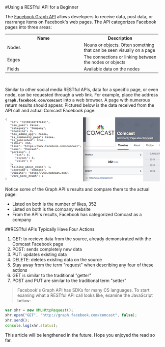 #Using a RESTful API for a Beginner

The [Facebook Graph API](https://developers.facebook.com/docs/graph-api/overview) allows developers to receive data, post data, or rearrange items on Facebook's web pages. The API categorizes Facebook pages into three areas: 

<table>
  <col width="50%">
  <col width="50%">
  <tr>
    <th>Name</th>
    <th>Description</th>      
  </tr>
  <tr>
    <td>Nodes</td>
    <td>Nouns or objects. Often something<br> that can be seen visually on a page</td>      
  </tr>
  <tr>
    <td>Edges</td>
    <td>The connections or linking between<br> the nodes or objects</td>        
  </tr>
  <tr>
    <td>Fields</td>
    <td>Available data on the nodes</td>
  </tr>
</table>

<br>

Similar to other social media RESTful APIs, data for a specific page, or even node, can be requested through a web link. For example, place the address **`graph.facebook.com/comcast`** into a web browser. A page with numerous return results should appear. Pictured below is the data received from the API call and actual Comcast Facebook page:

![Graph API Comcast](https://raw.githubusercontent.com/techwriterjoe/restful-api-apis-beginner/master/comcast.png)

Notice some of the Graph API's results and compare them to the actual page:

- Listed on both is the number of likes, 352
- Listed on both is the company website
- From the API's results, Facebook has categorized Comcast as a company

##RESTful APIs Typically Have Four Actions

1. GET: to recieve data from the source, already demonstrated with the Comcast Facebook page
2. POST: sends completely new data
3. PUT: updates existing data
4. DELETE: deletes existing data on the source
  1. Stay away from the term "request" when describing any four of these actions
  2. GET is similar to the traditional "getter"
  3. POST and PUT are similar to the traditional term "setter"

> Facebook's Graph API has SDKs for many CS languages. To start examing what a RESTful API call looks like, examine
> the JavaScript below:

```javascript
var xhr = new XMLHttpRequest();
xhr.open("GET", "http://graph.facebook.com/comcast", false);
xhr.send();
console.log(xhr.status);
```

This article will be lengthened in the future. Hope you enjoyed the read so far. 

